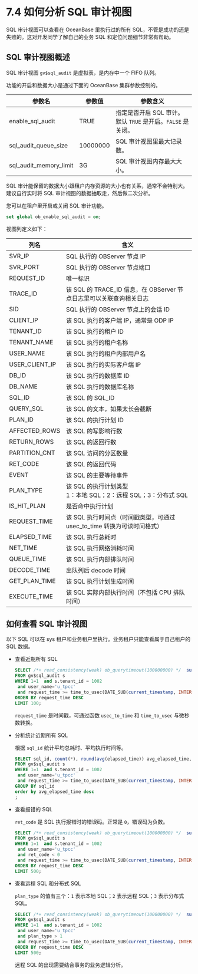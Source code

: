 # 7.4 如何分析 SQL 审计视图

SQL 审计视图可以查看在 OceanBase 里执行过的所有 SQL，不管是成功的还是失败的。这对开发同学了解自己的业务 SQL 和定位问题细节非常有帮助。

## SQL 审计视图概述

SQL 审计视图 `gv$sql_audit` 是虚拟表，是内存中一个 FIFO 队列。

功能的开启和数据大小是通过下面的 OceanBase 集群参数控制的。

|          参数名           |   参数值    |                 参数含义                 |
|------------------------|----------|--------------------------------------|
| enable_sql_audit       | TRUE     | 指定是否开启 SQL 审计。默认 `TRUE` 是开启。`FALSE` 是关闭。 |
| sql_audit_queue_size   | 10000000 | SQL 审计视图里最大记录数。                      |
| sql_audit_memory_limit | 3G       | SQL 审计视图内存最大大小。                      |

SQL 审计能保留的数据大小跟租户内存资源的大小也有关系，通常不会特别大。建议自行实时将 SQL 审计视图的数据抽取走，然后做二次分析。

您可以在租户里开启或关闭 SQL 审计功能。

```sql
set global ob_enable_sql_audit = on;
```

视图列定义如下：

|       列名       |                       含义                        |
|----------------|-------------------------------------------------|
| SVR_IP         | SQL 执行的 OBServer 节点 IP                      |
| SVR_PORT       | SQL 执行的 OBServer 节点端口                          |
| REQUEST_ID     | 唯一标识                                          |
| TRACE_ID       | 该 SQL 的 TRACE_ID 信息，在 OBServer 节点日志里可以关联查询相关日志 |
| SID            | SQL 执行的 OBServer 节点上的会话 ID                     |
| CLIENT_IP      | 该 SQL 执行的客户端 IP，通常是 ODP IP                |
| TENANT_ID      | 该 SQL 执行的租户 ID                                 |
| TENANT_NAME    | 该 SQL 执行的租户名称                                  |
| USER_NAME      | 该 SQL 执行的租户内部用户名                             |
| USER_CLIENT_IP | 该 SQL 执行的实际客户端 IP                              |
| DB_ID          | 该 SQL 执行的数据库 ID                                |
| DB_NAME        | 该 SQL 执行的数据库名称                                 |
| SQL_ID         | 该 SQL 的 SQL_ID                                  |
| QUERY_SQL      | 该 SQL 的文本，如果太长会截断                              |
| PLAN_ID        | 该 SQL 的执行计划 ID                                 |
| AFFECTED_ROWS  | 该 SQL 的写影响行数                                   |
| RETURN_ROWS    | 该 SQL 的返回行数                                    |
| PARTITION_CNT  | 该 SQL 访问的分区数量                                  |
| RET_CODE       | 该 SQL 的返回代码                                    |
| EVENT          | 该 SQL 的主要等待事件                                  |
| PLAN_TYPE      | 该 SQL 的执行计划类型 </br> 1：本地 SQL；2：远程 SQL；3：分布式 SQL      |
| IS_HIT_PLAN    | 是否命中执行计划                                       |
| REQUEST_TIME   | 该 SQL 执行时间点（时间戳类型，可通过 usec_to_time 转换为可读时间格式）   |
| ELAPSED_TIME   | 该 SQL 执行总耗时                                   |
| NET_TIME       | 该 SQL 执行网络消耗时间                                 |
| QUEUE_TIME     | 该 SQL 执行内部排队时间                                 |
| DECODE_TIME    | 出队列后 decode 时间|
| GET_PLAN_TIME  | 该 SQL 执行计划生成时间                                 |
| EXECUTE_TIME   | 该 SQL 实际内部执行时间（不包括 CPU 排队时间）        |

## 如何查看 SQL 审计视图

以下 SQL 可以在 sys 租户和业务租户里执行。业务租户只能查看属于自己租户的 SQL 数据。

* 查看近期所有 SQL

  ```sql
  SELECT /*+ read_consistency(weak) ob_querytimeout(100000000) */  substr(usec_to_time(request_time),1,19) request_time_, s.svr_ip, s.client_Ip, s.sid,s.tenant_id, s.tenant_name, s.user_name, s.db_name, s.query_sql, s.affected_rows, s.return_rows, s.ret_code, s.event, s.elapsed_time, s.queue_time, s.execute_time, round(s.request_memory_used/1024/1024/1024,2) req_mem_mb, plan_type, is_executor_rpc, is_inner_sql, TRANSACTION_HASH, trace_id 
  FROM gv$sql_audit s
  WHERE 1=1  and s.tenant_id = 1002
   and user_name='u_tpcc' 
   and request_time >= time_to_usec(DATE_SUB(current_timestamp, INTERVAL 30 MINUTE) )
  ORDER BY request_time DESC
  LIMIT 100;
  ```

  `request_time` 是时间戳，可通过函数 `usec_to_time` 和 `time_to_usec` 与微秒数转换。

* 分析统计近期所有 SQL

  根据 `sql_id` 统计平均总耗时、平均执行时间等。

  ```sql
  SELECT sql_id, count(*), round(avg(elapsed_time)) avg_elapsed_time, round(avg(execute_time)) avg_exec_time
  FROM gv$sql_audit s
  WHERE 1=1  and s.tenant_id = 1002
   and user_name='u_tpcc' 
   and request_time >= time_to_usec(DATE_SUB(current_timestamp, INTERVAL 30 MINUTE) )
  GROUP BY sql_id
  order by avg_elapsed_time desc 
  ;
  ```

* 查看报错的 SQL

  `ret_code` 是 SQL 执行报错时的错误码。正常是 `0`，错误码为负数。

  ```sql
  SELECT /*+ read_consistency(weak) ob_querytimeout(100000000) */  substr(usec_to_time(request_time),1,19) request_time_, s.svr_ip, s.client_Ip, s.sid,s.tenant_id, s.tenant_name, s.user_name, s.db_name, s.sql_id,  s.query_sql, s.affected_rows, s.return_rows, s.ret_code, s.event, s.elapsed_time, s.queue_time, s.execute_time, round(s.request_memory_used/1024/1024/1024,2) req_mem_mb, plan_type, is_executor_rpc, is_inner_sql, TRANSACTION_HASH, trace_id 
  FROM gv$sql_audit s
  WHERE 1=1  and s.tenant_id = 1002
   and user_name='u_tpcc' 
   and ret_code < 0
   and request_time >= time_to_usec(DATE_SUB(current_timestamp, INTERVAL 30 MINUTE) )
  ORDER BY request_time DESC
  LIMIT 500;
  ```

* 查看远程 SQL 和分布式 SQL

  `plan_type` 的值有三个：`1` 表示本地 SQL；`2` 表示远程 SQL；`3` 表示分布式 SQL。

  ```sql
  SELECT /*+ read_consistency(weak) ob_querytimeout(100000000) */  substr(usec_to_time(request_time),1,19) request_time_, s.svr_ip, s.client_Ip, s.sid,s.tenant_id, s.tenant_name, s.user_name, s.db_name, s.sql_id,  s.query_sql, s.affected_rows, s.return_rows, s.ret_code, s.event, s.elapsed_time, s.queue_time, s.execute_time, round(s.request_memory_used/1024/1024/1024,2) req_mem_mb, plan_type, is_executor_rpc, is_inner_sql, TRANSACTION_HASH, trace_id 
  FROM gv$sql_audit s
  WHERE 1=1  and s.tenant_id = 1002
   and user_name='u_tpcc' 
   and plan_type > 1
   and request_time >= time_to_usec(DATE_SUB(current_timestamp, INTERVAL 30 MINUTE) )
  ORDER BY request_time DESC
  LIMIT 500;
  ```

  远程 SQL 的出现需要结合事务的业务逻辑分析。
  
